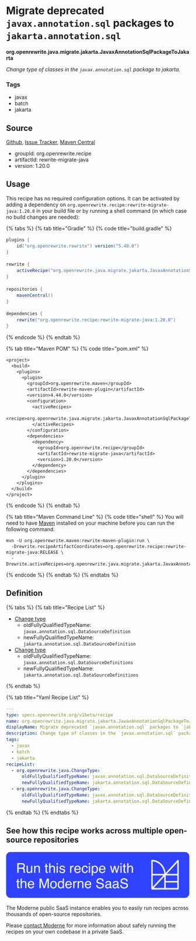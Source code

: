 # Migrate deprecated `javax.annotation.sql` packages to `jakarta.annotation.sql`

**org.openrewrite.java.migrate.jakarta.JavaxAnnotationSqlPackageToJakarta**

_Change type of classes in the `javax.annotation.sql` package to jakarta._

### Tags

* javax
* batch
* jakarta

## Source

[Github](https://github.com/openrewrite/rewrite-migrate-java/blob/main/src/main/resources/META-INF/rewrite/jakarta-ee-9.yml), [Issue Tracker](https://github.com/openrewrite/rewrite-migrate-java/issues), [Maven Central](https://central.sonatype.com/artifact/org.openrewrite.recipe/rewrite-migrate-java/1.20.0/jar)

* groupId: org.openrewrite.recipe
* artifactId: rewrite-migrate-java
* version: 1.20.0


## Usage

This recipe has no required configuration options. It can be activated by adding a dependency on `org.openrewrite.recipe:rewrite-migrate-java:1.20.0` in your build file or by running a shell command (in which case no build changes are needed): 

{% tabs %}
{% tab title="Gradle" %}
{% code title="build.gradle" %}
```groovy
plugins {
    id("org.openrewrite.rewrite") version("5.40.0")
}

rewrite {
    activeRecipe("org.openrewrite.java.migrate.jakarta.JavaxAnnotationSqlPackageToJakarta")
}

repositories {
    mavenCentral()
}

dependencies {
    rewrite("org.openrewrite.recipe:rewrite-migrate-java:1.20.0")
}
```
{% endcode %}
{% endtab %}

{% tab title="Maven POM" %}
{% code title="pom.xml" %}
```markup
<project>
  <build>
    <plugins>
      <plugin>
        <groupId>org.openrewrite.maven</groupId>
        <artifactId>rewrite-maven-plugin</artifactId>
        <version>4.44.0</version>
        <configuration>
          <activeRecipes>
            <recipe>org.openrewrite.java.migrate.jakarta.JavaxAnnotationSqlPackageToJakarta</recipe>
          </activeRecipes>
        </configuration>
        <dependencies>
          <dependency>
            <groupId>org.openrewrite.recipe</groupId>
            <artifactId>rewrite-migrate-java</artifactId>
            <version>1.20.0</version>
          </dependency>
        </dependencies>
      </plugin>
    </plugins>
  </build>
</project>
```
{% endcode %}
{% endtab %}

{% tab title="Maven Command Line" %}
{% code title="shell" %}
You will need to have [Maven](https://maven.apache.org/download.cgi) installed on your machine before you can run the following command.

```shell
mvn -U org.openrewrite.maven:rewrite-maven-plugin:run \
  -Drewrite.recipeArtifactCoordinates=org.openrewrite.recipe:rewrite-migrate-java:RELEASE \
  -Drewrite.activeRecipes=org.openrewrite.java.migrate.jakarta.JavaxAnnotationSqlPackageToJakarta
```
{% endcode %}
{% endtab %}
{% endtabs %}


## Definition

{% tabs %}
{% tab title="Recipe List" %}
* [Change type](../../../java/changetype.md)
  * oldFullyQualifiedTypeName: `javax.annotation.sql.DataSourceDefinition`
  * newFullyQualifiedTypeName: `jakarta.annotation.sql.DataSourceDefinition`
* [Change type](../../../java/changetype.md)
  * oldFullyQualifiedTypeName: `javax.annotation.sql.DataSourceDefinitions`
  * newFullyQualifiedTypeName: `jakarta.annotation.sql.DataSourceDefinitions`

{% endtab %}

{% tab title="Yaml Recipe List" %}
```yaml
---
type: specs.openrewrite.org/v1beta/recipe
name: org.openrewrite.java.migrate.jakarta.JavaxAnnotationSqlPackageToJakarta
displayName: Migrate deprecated `javax.annotation.sql` packages to `jakarta.annotation.sql`
description: Change type of classes in the `javax.annotation.sql` package to jakarta.
tags:
  - javax
  - batch
  - jakarta
recipeList:
  - org.openrewrite.java.ChangeType:
      oldFullyQualifiedTypeName: javax.annotation.sql.DataSourceDefinition
      newFullyQualifiedTypeName: jakarta.annotation.sql.DataSourceDefinition
  - org.openrewrite.java.ChangeType:
      oldFullyQualifiedTypeName: javax.annotation.sql.DataSourceDefinitions
      newFullyQualifiedTypeName: jakarta.annotation.sql.DataSourceDefinitions

```
{% endtab %}
{% endtabs %}

## See how this recipe works across multiple open-source repositories

[![Moderne Link Image](/.gitbook/assets/ModerneRecipeButton.png)](https://public.moderne.io/recipes/org.openrewrite.java.migrate.jakarta.JavaxAnnotationSqlPackageToJakarta)

The Moderne public SaaS instance enables you to easily run recipes across thousands of open-source repositories.

Please [contact Moderne](https://moderne.io/product) for more information about safely running the recipes on your own codebase in a private SaaS.
